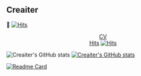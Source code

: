 ## Creaiter

👋 [![Hits](https://hits.seeyoufarm.com/api/count/incr/badge.svg?url=https%3A%2F%2Fgithub.com%2Fcreaiter&count_bg=%2379C83D&title_bg=%234D4D4D&icon=github.svg&icon_color=%23DBDBDB&title=hits&edge_flat=false)](https://hits.seeyoufarm.com)

<p align="center">
  <a href="https://creaiter.github.io/">CV</a>
  <br>
  <a href="https://hits.seeyoufarm.com/api/count/incr/badge.svg?url=https%3A%2F%2Fgithub.com%2Fcreaiter&count_bg=%2379C83D&title_bg=%234D4D4D&icon=github.svg&icon_color=%23DBDBDB&title=hits&edge_flat=false">Hits</a>
  
  <a href="https://hits.seeyoufarm.com">
    <img alt="Hits" src="https://hits.seeyoufarm.com/api/count/incr/badge.svg?url=https%3A%2F%2Fgithub.com%2Fcreaiter&count_bg=%2379C83D&title_bg=%234D4D4D&icon=github.svg&icon_color=%23DBDBDB&title=hits&edge_flat=false" />
  </a>
</p>


![Creaiter's GitHub stats](https://github-readme-stats.vercel.app/api?username=creaiter&theme=vue&show_icons=true)
[![Creaiter's GitHub stats](https://github-readme-stats.vercel.app/api?username=creaiter)](https://github.com/anuraghazra/github-readme-stats)

[![Readme Card](https://github-readme-stats.vercel.app/api/pin/?username=creaiter&repo=Linear-Quantization&show_owner=true)](https://github.com/creaiter/Linear-Quantization)


<!--
**creaiter/creaiter** is a ✨ _special_ ✨ repository because its `README.md` (this file) appears on your GitHub profile.

Here are some ideas to get you started:

- 🔭 I’m currently working on ...
- 🌱 I’m currently learning ...
- 👯 I’m looking to collaborate on ...
- 🤔 I’m looking for help with ...
- 💬 Ask me about ...
- 📫 How to reach me: ...
- 😄 Pronouns: ...
- ⚡ Fun fact: ...
-->
